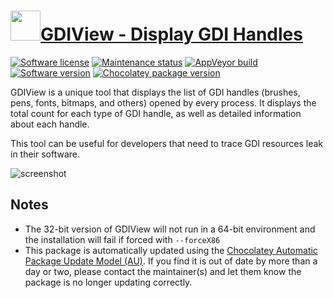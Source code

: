 # [<img src="https://cdn.jsdelivr.net/gh/dgalbraith/chocolatey-packages@ec1652f85e86682fba61efdbeb5a556dd6ad0284/icons/gdiview.png" width="48" height="48"/>GDIView - Display GDI Handles](https://chocolatey.org/packages/gdiview)

[![Software license](https://img.shields.io/badge/license-freeware-orange)](http://www.nirsoft.net/utils/gdi_handles.html)
[![Maintenance status](https://img.shields.io/badge/maintained%3F-yes-green.svg)](https://gitHub.com/dgalbraith/chocolatey-packages/graphs/commit-activity)
[![AppVeyor build](https://img.shields.io/appveyor/ci/dgalbraith/chocolatey-packages)](https://ci.appveyor.com/project/dgalbraith/chocolatey-packages)
[![Software version](https://img.shields.io/badge/Source-v1.26-blue.svg)](http://www.nirsoft.net/utils/gdi_handles.html)
[![Chocolatey package version](https://img.shields.io/chocolatey/v/gdiview?label=Chocolatey)](https://chocolatey.org/packages/gdiview)

GDIView is a unique tool that displays the list of GDI handles (brushes, pens, fonts, bitmaps, and others) opened by every process. It displays the total count for each type of GDI handle, as well as detailed information about each handle.

This tool can be useful for developers that need to trace GDI resources leak in their software.

![screenshot](https://cdn.jsdelivr.net/gh/dgalbraith/chocolatey-packages@48b2855247b0e422e994f50e85b9bf8c8ca98c79/automatic/gdiview/screenshot.png)

## Notes

* The 32-bit version of GDIView will not run in a 64-bit environment and the installation will fail if forced with `--forceX86`
* This package is automatically updated using the [Chocolatey Automatic Package Update Model (AU)](https://github.com/majkinetor/au/blob/master/README.md).
  If you find it is out of date by more than a day or two, please contact the maintainer(s) and let them know the package is no longer updating correctly.
